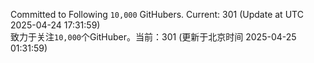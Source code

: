 Committed to Following `10,000` GitHubers. Current: <!-- FOLLOWING_COUNT -->301<!-- FOLLOWING_COUNT --> (Update at UTC <!-- LAST_UPDATED -->2025-04-24 17:31:59<!-- LAST_UPDATED -->)<br>
致力于关注`10,000`个GitHuber。当前：<!-- FOLLOWING_COUNT -->301<!-- FOLLOWING_COUNT --> (更新于北京时间 <!-- LAST_UPDATED_CST -->2025-04-25 01:31:59<!-- LAST_UPDATED_CST -->)
